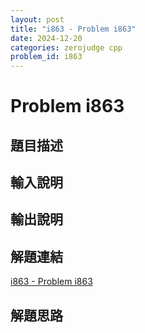 ```yaml
---
layout: post
title: "i863 - Problem i863"
date: 2024-12-20
categories: zerojudge cpp
problem_id: i863
---
```


# Problem i863

## 題目描述



## 輸入說明



## 輸出說明



## 解題連結

[i863 - Problem i863](https://zerojudge.tw/ShowProblem?problemid=i863)

## 解題思路


